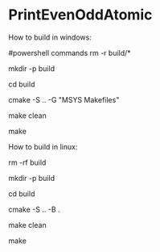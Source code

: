 ﻿# PrintEvenOddAtomic

How to build in windows:

#powershell commands
rm -r build/*

mkdir -p build

cd build

cmake -S .. -G "MSYS Makefiles"

make clean

make

How to build in linux:

rm -rf build

mkdir -p build

cd build

cmake -S .. -B .

make clean

make

